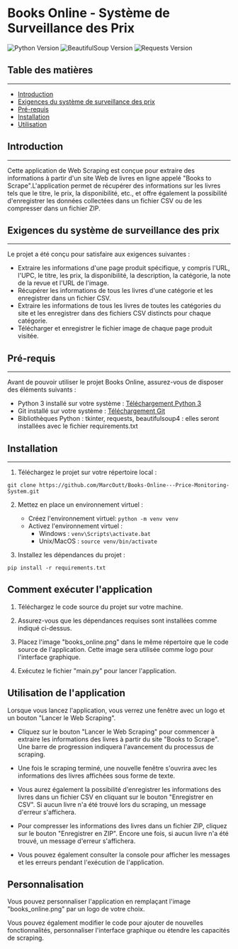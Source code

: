# Books Online - Système de Surveillance des Prix

![Python Version](https://img.shields.io/badge/Python-3.7-blue.svg)
![BeautifulSoup Version](https://img.shields.io/badge/BeautifulSoup-4.11-green.svg)
![Requests Version](https://img.shields.io/badge/Requests-2.28.1-orange.svg)

## Table des matières
---------------------

* [Introduction](#introduction)
* [Exigences du système de surveillance des prix](#exigences-du-système-de-surveillance-des-prix)
* [Pré-requis](#pré-requis)
* [Installation](#installation)
* [Utilisation](#utilisation)


## Introduction
----------------

Cette application de Web Scraping est conçue pour extraire des informations à partir d'un site Web de livres en ligne appelé "Books to Scrape".L'application permet de récupérer des informations sur les livres tels que le titre, le prix, la disponibilité, etc., et offre également la possibilité d'enregistrer les données collectées dans un fichier CSV ou de les compresser dans un fichier ZIP.


## Exigences du système de surveillance des prix
-----------------------------------------------

Le projet a été conçu pour satisfaire aux exigences suivantes :

* Extraire les informations d'une page produit spécifique, y compris l'URL, l'UPC, le titre, les prix, la disponibilité, la description, la catégorie, la note de la revue et l'URL de l'image.
* Récupérer les informations de tous les livres d'une catégorie et les enregistrer dans un fichier CSV.
* Extraire les informations de tous les livres de toutes les catégories du site et les enregistrer dans des fichiers CSV distincts pour chaque catégorie.
* Télécharger et enregistrer le fichier image de chaque page produit visitée.

## Pré-requis
-------------

Avant de pouvoir utiliser le projet Books Online, assurez-vous de disposer des éléments suivants :

* Python 3 installé sur votre système : [Téléchargement Python 3](https://www.python.org/downloads/)
* Git installé sur votre système : [Téléchargement Git](https://git-scm.com/book/fr/v2/D%C3%A9marrage-rapide-Installation-de-Git)
* Bibliothèques Python : tkinter, requests, beautifulsoup4 : elles seront installées avec le fichier requirements.txt

## Installation
------------------

1. Téléchargez le projet sur votre répertoire local : 
```
git clone https://github.com/MarcOutt/Books-Online---Price-Monitoring-System.git
```

2. Mettez en place un environnement virtuel :
   * Créez l'environnement virtuel: `python -m venv venv`
   * Activez l'environnement virtuel :
       * Windows : `venv\Scripts\activate.bat`
       * Unix/MacOS : `source venv/bin/activate`

3. Installez les dépendances du projet :

```
pip install -r requirements.txt
```
## Comment exécuter l'application

1. Téléchargez le code source du projet sur votre machine.

2. Assurez-vous que les dépendances requises sont installées comme indiqué ci-dessus.

3. Placez l'image "books_online.png" dans le même répertoire que le code source de l'application. Cette image sera utilisée comme logo pour l'interface graphique.

4. Exécutez le fichier "main.py" pour lancer l'application.

## Utilisation de l'application

Lorsque vous lancez l'application, vous verrez une fenêtre avec un logo et un bouton "Lancer le Web Scraping".

- Cliquez sur le bouton "Lancer le Web Scraping" pour commencer à extraire les informations des livres à partir du site "Books to Scrape". Une barre de progression indiquera l'avancement du processus de scraping.

- Une fois le scraping terminé, une nouvelle fenêtre s'ouvrira avec les informations des livres affichées sous forme de texte.

- Vous aurez également la possibilité d'enregistrer les informations des livres dans un fichier CSV en cliquant sur le bouton "Enregistrer en CSV". Si aucun livre n'a été trouvé lors du scraping, un message d'erreur s'affichera.

- Pour compresser les informations des livres dans un fichier ZIP, cliquez sur le bouton "Enregistrer en ZIP". Encore une fois, si aucun livre n'a été trouvé, un message d'erreur s'affichera.

- Vous pouvez également consulter la console pour afficher les messages et les erreurs pendant l'exécution de l'application.

## Personnalisation

Vous pouvez personnaliser l'application en remplaçant l'image "books_online.png" par un logo de votre choix.

Vous pouvez également modifier le code pour ajouter de nouvelles fonctionnalités, personnaliser l'interface graphique ou étendre les capacités de scraping.
